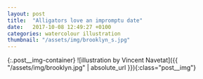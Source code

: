 ```yaml
---
layout: post
title:  "Alligators love an impromptu date"
date:   2017-10-08 12:49:27 +0100
categories: watercolour illustration
thumbnail: "/assets/img/brooklyn_s.jpg"
---
```

{:.post__img-container}
  ![illustration by Vincent Navetat]({{ "/assets/img/brooklyn.jpg" | absolute_url }}){:class="post__img"}
